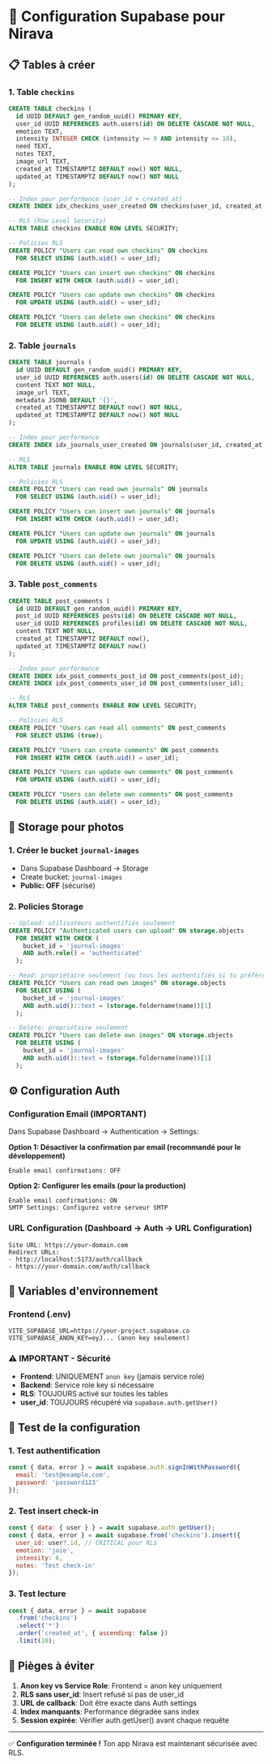 # 🔐 Configuration Supabase pour Nirava

## 📋 Tables à créer

### 1. Table `checkins`
```sql
CREATE TABLE checkins (
  id UUID DEFAULT gen_random_uuid() PRIMARY KEY,
  user_id UUID REFERENCES auth.users(id) ON DELETE CASCADE NOT NULL,
  emotion TEXT,
  intensity INTEGER CHECK (intensity >= 0 AND intensity <= 10),
  need TEXT,
  notes TEXT,
  image_url TEXT,
  created_at TIMESTAMPTZ DEFAULT now() NOT NULL,
  updated_at TIMESTAMPTZ DEFAULT now() NOT NULL
);

-- Index pour performance (user_id + created_at)
CREATE INDEX idx_checkins_user_created ON checkins(user_id, created_at DESC);

-- RLS (Row Level Security)
ALTER TABLE checkins ENABLE ROW LEVEL SECURITY;

-- Policies RLS
CREATE POLICY "Users can read own checkins" ON checkins
  FOR SELECT USING (auth.uid() = user_id);

CREATE POLICY "Users can insert own checkins" ON checkins
  FOR INSERT WITH CHECK (auth.uid() = user_id);

CREATE POLICY "Users can update own checkins" ON checkins
  FOR UPDATE USING (auth.uid() = user_id);

CREATE POLICY "Users can delete own checkins" ON checkins
  FOR DELETE USING (auth.uid() = user_id);
```

### 2. Table `journals`
```sql
CREATE TABLE journals (
  id UUID DEFAULT gen_random_uuid() PRIMARY KEY,
  user_id UUID REFERENCES auth.users(id) ON DELETE CASCADE NOT NULL,
  content TEXT NOT NULL,
  image_url TEXT,
  metadata JSONB DEFAULT '{}',
  created_at TIMESTAMPTZ DEFAULT now() NOT NULL,
  updated_at TIMESTAMPTZ DEFAULT now() NOT NULL
);

-- Index pour performance
CREATE INDEX idx_journals_user_created ON journals(user_id, created_at DESC);

-- RLS
ALTER TABLE journals ENABLE ROW LEVEL SECURITY;

-- Policies RLS
CREATE POLICY "Users can read own journals" ON journals
  FOR SELECT USING (auth.uid() = user_id);

CREATE POLICY "Users can insert own journals" ON journals
  FOR INSERT WITH CHECK (auth.uid() = user_id);

CREATE POLICY "Users can update own journals" ON journals
  FOR UPDATE USING (auth.uid() = user_id);

CREATE POLICY "Users can delete own journals" ON journals
  FOR DELETE USING (auth.uid() = user_id);
```

### 3. Table `post_comments`
```sql
CREATE TABLE post_comments (
  id UUID DEFAULT gen_random_uuid() PRIMARY KEY,
  post_id UUID REFERENCES posts(id) ON DELETE CASCADE NOT NULL,
  user_id UUID REFERENCES profiles(id) ON DELETE CASCADE NOT NULL,
  content TEXT NOT NULL,
  created_at TIMESTAMPTZ DEFAULT now(),
  updated_at TIMESTAMPTZ DEFAULT now()
);

-- Index pour performance
CREATE INDEX idx_post_comments_post_id ON post_comments(post_id);
CREATE INDEX idx_post_comments_user_id ON post_comments(user_id);

-- RLS
ALTER TABLE post_comments ENABLE ROW LEVEL SECURITY;

-- Policies RLS
CREATE POLICY "Users can read all comments" ON post_comments
  FOR SELECT USING (true);

CREATE POLICY "Users can create comments" ON post_comments
  FOR INSERT WITH CHECK (auth.uid() = user_id);

CREATE POLICY "Users can update own comments" ON post_comments
  FOR UPDATE USING (auth.uid() = user_id);

CREATE POLICY "Users can delete own comments" ON post_comments
  FOR DELETE USING (auth.uid() = user_id);
```

## 📸 Storage pour photos

### 1. Créer le bucket `journal-images`
- Dans Supabase Dashboard → Storage
- Create bucket: `journal-images`
- **Public: OFF** (sécurisé)

### 2. Policies Storage
```sql
-- Upload: utilisateurs authentifiés seulement
CREATE POLICY "Authenticated users can upload" ON storage.objects
  FOR INSERT WITH CHECK (
    bucket_id = 'journal-images' 
    AND auth.role() = 'authenticated'
  );

-- Read: propriétaire seulement (ou tous les authentifiés si tu préfères)
CREATE POLICY "Users can read own images" ON storage.objects
  FOR SELECT USING (
    bucket_id = 'journal-images' 
    AND auth.uid()::text = (storage.foldername(name))[1]
  );

-- Delete: propriétaire seulement
CREATE POLICY "Users can delete own images" ON storage.objects
  FOR DELETE USING (
    bucket_id = 'journal-images' 
    AND auth.uid()::text = (storage.foldername(name))[1]
  );
```

## ⚙️ Configuration Auth

### Configuration Email (IMPORTANT)
Dans Supabase Dashboard → Authentication → Settings:

**Option 1: Désactiver la confirmation par email (recommandé pour le développement)**
```
Enable email confirmations: OFF
```

**Option 2: Configurer les emails (pour la production)**
```
Enable email confirmations: ON
SMTP Settings: Configurez votre serveur SMTP
```

### URL Configuration (Dashboard → Auth → URL Configuration)
```
Site URL: https://your-domain.com
Redirect URLs:
- http://localhost:5173/auth/callback
- https://your-domain.com/auth/callback
```

## 🔑 Variables d'environnement

### Frontend (.env)
```env
VITE_SUPABASE_URL=https://your-project.supabase.co
VITE_SUPABASE_ANON_KEY=eyJ... (anon key seulement)
```

### ⚠️ IMPORTANT - Sécurité
- **Frontend**: UNIQUEMENT `anon key` (jamais service role)
- **Backend**: Service role key si nécessaire
- **RLS**: TOUJOURS activé sur toutes les tables
- **user_id**: TOUJOURS récupéré via `supabase.auth.getUser()`

## 🧪 Test de la configuration

### 1. Test authentification
```javascript
const { data, error } = await supabase.auth.signInWithPassword({
  email: 'test@example.com',
  password: 'password123'
});
```

### 2. Test insert check-in
```javascript
const { data: { user } } = await supabase.auth.getUser();
const { data, error } = await supabase.from('checkins').insert({
  user_id: user?.id, // CRITICAL pour RLS
  emotion: 'joie',
  intensity: 6,
  notes: 'Test check-in'
});
```

### 3. Test lecture
```javascript
const { data, error } = await supabase
  .from('checkins')
  .select('*')
  .order('created_at', { ascending: false })
  .limit(10);
```

## 🚨 Pièges à éviter

1. **Anon key vs Service Role**: Frontend = anon key uniquement
2. **RLS sans user_id**: Insert refusé si pas de user_id
3. **URL de callback**: Doit être exacte dans Auth settings
4. **Index manquants**: Performance dégradée sans index
5. **Session expirée**: Vérifier auth.getUser() avant chaque requête

---

✅ **Configuration terminée !** Ton app Nirava est maintenant sécurisée avec RLS.